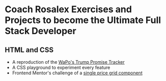 # Coach Rosalex Exercises and Projects to become the Ultimate Full Stack Developer

## HTML and CSS

* A reproduction of the [WaPo's Trump Promise Tracker](https://www.washingtonpost.com/graphics/politics/trump-promise-tracker/?itid=lk_inline_manual_4)
* A CSS playground to experiment every feature
* Frontend Mentor's challenge of a [single price grid component](https://www.frontendmentor.io/challenges/single-price-grid-component-5ce41129d0ff452fec5abbbc)